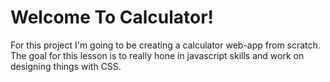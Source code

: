 # Welcome To Calculator!
For this project I'm going to be creating a calculator web-app from scratch. The goal for this lesson is to really hone in javascript skills and work on designing things with CSS.